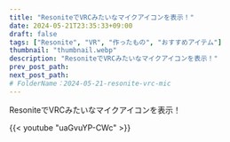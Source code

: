 ```yaml
---
title: "ResoniteでVRCみたいなマイクアイコンを表示！"
date: 2024-05-21T23:35:33+09:00
draft: false
tags: ["Resonite", "VR", "作ったもの", "おすすめアイテム"]
thumbnail: "thumbnail.webp"
description: "ResoniteでVRCみたいなマイクアイコンを表示！"
prev_post_path:
next_post_path:
# FolderName：2024-05-21-resonite-vrc-mic
---
```


ResoniteでVRCみたいなマイクアイコンを表示！

{{< youtube "uaGvuYP-CWc" >}}
